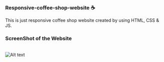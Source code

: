 ### Responsive-coffee-shop-website ☕
This is just responsive coffee shop website created by using HTML, CSS &amp; JS. 

### ScreenShot of the Website 
<br>
<img src="" alt="Alt text" title="Optional title">
